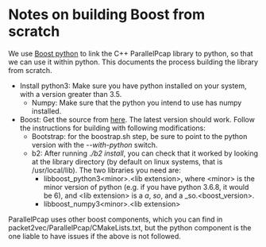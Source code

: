 # Notes on building Boost from scratch

We use [Boost python](https://www.boost.org/doc/libs/1_79_0/libs/python/doc/html/index.html) to link the C++ ParallelPcap library to python, so that we can use it within python. This documents the process building the library from scratch.

* Install python3: Make sure you have python installed on your system, with a version greater than 3.5.
  * Numpy: Make sure that the python you intend to use has numpy installed.
* Boost: Get the source from [here](boost.org). The latest version should work. Follow the instructions for building with following modifications:
  * Bootstrap: for the boostrap.sh step, be sure to point to the python version with the _--with-python_ switch.
  * b2: After running _./b2 install_, you can check that it worked by looking at the library directory (by default on linux systems, that is /usr/local/lib). The two libraries you need are:
    * libboost_python3\<minor\>.\<lib extension\>, where \<minor\> is the minor version of python (e.g. if you have python 3.6.8, it would be 6), and \<lib extension\> is a _a_, _so_, and a _so.<boost_version>.
    * libboost_numpy3\<minor\>.\<lib extension\>
    
ParallelPcap uses other boost components, which you can find in packet2vec/ParallelPcap/CMakeLists.txt, but the python component is the one liable to have issues if the above is not followed.  
 
